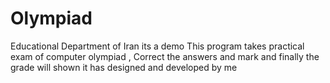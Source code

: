 # Olympiad
Educational Department of Iran
its a demo
This program takes practical  exam of  computer olympiad   , Correct the answers and mark and finally  the grade will shown
it has designed and developed by me
